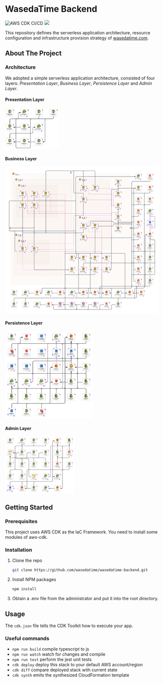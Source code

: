 # WasedaTime Backend

![AWS CDK CI/CD](https://github.com/wasedatime/wasedatime-backend/workflows/AWS%20CDK%20CI/CD/badge.svg)
![](https://img.shields.io/website?up_color=green&up_message=online&url=https%3A%2F%2Fwasedatime.com)

This repository defines the serverless application architecture, resource configuration and infrastructure provision strategy of 
[wasedatime.com](https://wasedatime.com).

## About The Project

### Architecture

We adopted a simple serverless application architecture, consisted of four layers: *Presentation Layer*, *Business Layer*, 
*Persistence Layer* and *Admin Layer*.

#### Presentation Layer

<img src="doc/pre.png" alt="Presentation Layer" width=35%/>

#### Business Layer

![Business Layer](doc/biz.png)

#### Persistence Layer

<img src="doc/pers.png" alt="Persistence Layer" width=57%/>

#### Admin Layer

<img src="doc/admin.png" alt="Admin Layer" width=45%/>

## Getting Started

### Prerequisites

This project uses AWS CDK as the IaC Framework. You need to install some modules of aws-cdk.

### Installation

1. Clone the repo
   ```sh
   git clone https://github.com/wasedatime/wasedatime-backend.git
   ```
3. Install NPM packages
   ```sh
   npm install
   ```
4. Obtain a .env file from the administrator and put it into the root directory.

## Usage
The `cdk.json` file tells the CDK Toolkit how to execute your app.

### Useful commands

 * `npm run build`   compile typescript to js
 * `npm run watch`   watch for changes and compile
 * `npm run test`    perform the jest unit tests
 * `cdk deploy`      deploy this stack to your default AWS account/region
 * `cdk diff`        compare deployed stack with current state
 * `cdk synth`       emits the synthesized CloudFormation template
